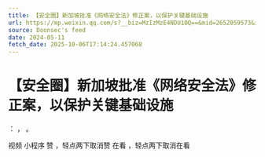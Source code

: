 ```yaml
---
title: 【安全圈】新加坡批准《网络安全法》修正案，以保护关键基础设施
url: https://mp.weixin.qq.com/s?__biz=MzIzMzE4NDU1OQ==&mid=2652059573&idx=4&sn=7456984687d6ac75ef3468317b572d34
source: Doonsec's feed
date: 2024-05-11
fetch_date: 2025-10-06T17:14:24.457068
---
```


# 【安全圈】新加坡批准《网络安全法》修正案，以保护关键基础设施

：
，
。

视频
小程序
赞
，轻点两下取消赞
在看
，轻点两下取消在看